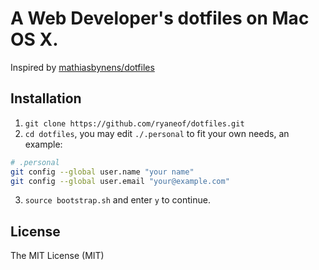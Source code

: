 # A Web Developer's dotfiles on Mac OS X.

Inspired by [mathiasbynens/dotfiles](https://github.com/mathiasbynens/dotfiles.git)

## Installation

1. `git clone https://github.com/ryaneof/dotfiles.git`
2. `cd dotfiles`, you may edit `./.personal` to fit your own needs, an example:

```bash
# .personal
git config --global user.name "your name"
git config --global user.email "your@example.com"
```

3. `source bootstrap.sh` and enter `y` to continue.

## License

The MIT License (MIT)